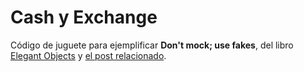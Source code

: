 # Cash y Exchange

Código de juguete para ejemplificar **Don't mock; use fakes**, 
del libro [Elegant Objects](https://www.amazon.com/Elegant-Objects-1-Yegor-Bugayenko/dp/1519166915/ref=as_li_ss_tl?s=books&ie=UTF8&qid=1513891361&sr=1-2&keywords=object+thinking&linkCode=sl1&tag=yegor256com-20&linkId=ae4f4fed3692cc5e8b3f3b6cac4f6014) y 
[el post relacionado](https://www.yegor256.com/2014/09/23/built-in-fake-objects.html).
